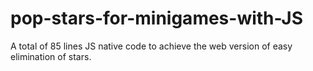 # pop-stars-for-minigames-with-JS
A total of 85 lines JS native code to achieve the web version of easy elimination of stars.
